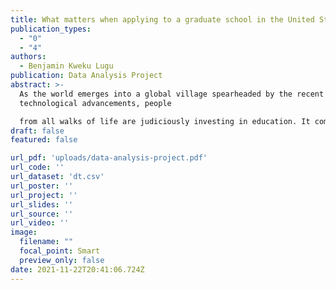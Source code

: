```yaml
---
title: What matters when applying to a graduate school in the United States?
publication_types:
  - "0"
  - "4"
authors:
  - Benjamin Kweku Lugu
publication: Data Analysis Project
abstract: >-
  As the world emerges into a global village spearheaded by the recent
  technological advancements, people

  from all walks of life are judiciously investing in education. It comes with no surprise that the United States (US) is ranked first in education since 2020. The quality of education in the US coupled with her numerous opportunities attracts a lot students annually. According to open doors, China and India are two of the world’s populous countries that send a large number of students to the US for studies.
draft: false
featured: false

url_pdf: 'uploads/data-analysis-project.pdf'
url_code: ''
url_dataset: 'dt.csv'
url_poster: ''
url_project: ''
url_slides: ''
url_source: ''
url_video: ''
image:
  filename: ""
  focal_point: Smart
  preview_only: false
date: 2021-11-22T20:41:06.724Z
---
```

